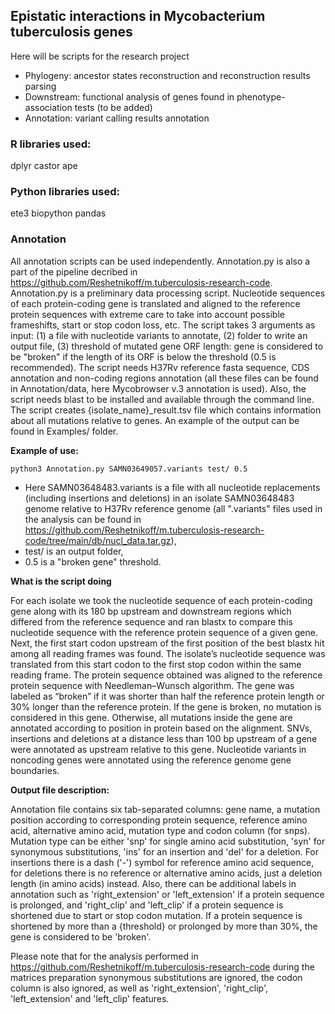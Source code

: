 ## Epistatic interactions in Mycobacterium tuberculosis genes 
Here will be scripts for the research project

* Phylogeny: ancestor states reconstruction and reconstruction results parsing
* Downstream: functional analysis of genes found in phenotype-association tests (to be added)
* Annotation: variant calling results annotation

### R libraries used:
dplyr
castor
ape

### Python libraries used:
ete3 
biopython 
pandas

### Annotation
All annotation scripts can be used independently. Annotation.py is also a part of the pipeline decribed in https://github.com/Reshetnikoff/m.tuberculosis-research-code. Annotation.py is a preliminary data processing script. Nucleotide sequences of each protein-coding gene is translated and aligned to the reference protein sequences with extreme care to take into account possible frameshifts, start or stop codon loss, etc. 
The script takes 3 arguments as input: (1) a file with nucleotide variants to annotate, (2) folder to write an output file, (3) threshold of mutated gene ORF length: gene is considered to be "broken" if the length of its ORF is below the threshold (0.5 is recommended). The script needs H37Rv reference fasta sequence, CDS annotation and non-coding regions annotation (all these files can be found in Annotation/data, here Mycobrowser v.3 annotation is used). Also, the script needs blast to be installed and available through the command line. The script creates {isolate_name}_result.tsv file which contains information about all mutations relative to genes. An example of the output can be found in Examples/ folder. 

**Example of use:**
```
python3 Annotation.py SAMN03649057.variants test/ 0.5
```

* Here SAMN03648483.variants is a file with all nucleotide replacements (including insertions and deletions) in an isolate SAMN03648483 genome relative to H37Rv reference genome (all ".variants" files used in the analysis can be found in https://github.com/Reshetnikoff/m.tuberculosis-research-code/tree/main/db/nucl_data.tar.gz),
* test/ is an output folder,
* 0.5 is a "broken gene" threshold. 

**What is the script doing**

For each isolate we took the nucleotide sequence of each protein-coding gene along with its 180 bp upstream and downstream regions which differed from the reference sequence and ran blastx to compare this nucleotide sequence with the reference protein sequence of a given gene. Next, the first start codon upstream of the first position of the best blastx hit among all reading frames was found. The isolate’s nucleotide sequence was translated from this start codon to the first stop codon within the same reading frame. The protein sequence obtained was aligned to the reference protein sequence with Needleman–Wunsch algorithm. The gene was labeled as “broken” if it was shorter than half the reference protein length or 30% longer than the reference protein. If the gene is broken, no mutation is considered in this gene. Otherwise, all mutations inside the gene are annotated according to position in protein based on the alignment. SNVs, insertions and deletions at a distance less than 100 bp upstream of a gene were annotated as upstream relative to this gene. Nucleotide variants in noncoding genes were annotated using the reference genome gene boundaries. 

**Output file description:**

Annotation file contains six tab-separated columns: gene name, a mutation position according to corresponding protein sequence, reference amino acid, alternative amino acid, mutation type and codon column (for snps). Mutation type can be either 'snp' for single amino acid substitution, 'syn' for synonymous substitutions, 'ins' for an insertion and 'del' for a deletion. For insertions there is a dash ('-') symbol for reference amino acid sequence, for deletions there is no reference or alternative amino acids, just a deletion length (in amino acids) instead. Also, there can be additional labels in annotation such as 'right_extension' or 'left_extension' if a protein sequence is prolonged, and 'right_clip' and 'left_clip' if a protein sequence is shortened due to start or stop codon mutation. If a protein sequence is shortened by more than a {threshold} or prolonged by more than 30%, the gene is considered to be 'broken'.

Please note that for the analysis performed in https://github.com/Reshetnikoff/m.tuberculosis-research-code during the matrices preparation synonymous substitutions are ignored, the codon column is also ignored, as well as 'right_extension', 'right_clip', 'left_extension' and 'left_clip' features.




